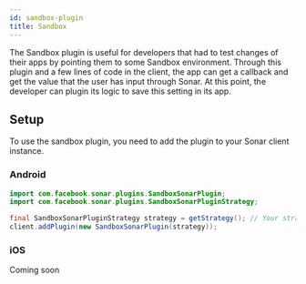 ```yaml
---
id: sandbox-plugin
title: Sandbox
---
```


The Sandbox plugin is useful for developers that had to test changes of their apps by pointing them to some Sandbox environment. Through this plugin and a few lines of code in the client,
the app can get a callback and get the value that the user has input through Sonar. At this point, the developer can plugin its logic to save this setting in its app.

## Setup

To use the sandbox plugin, you need to add the plugin to your Sonar client instance.

### Android

```java
import com.facebook.sonar.plugins.SandboxSonarPlugin;
import com.facebook.sonar.plugins.SandboxSonarPluginStrategy;

final SandboxSonarPluginStrategy strategy = getStrategy(); // Your strategy goes here
client.addPlugin(new SandboxSonarPlugin(strategy));
```

### iOS

Coming soon
